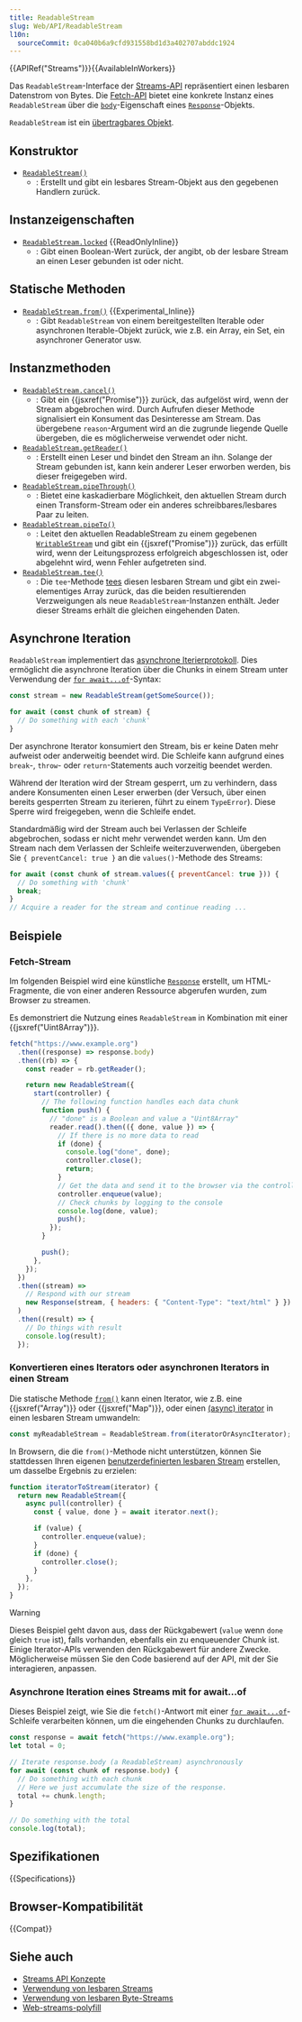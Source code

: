 ```yaml
---
title: ReadableStream
slug: Web/API/ReadableStream
l10n:
  sourceCommit: 0ca040b6a9cfd931558bd1d3a402707abddc1924
---
```


{{APIRef("Streams")}}{{AvailableInWorkers}}

Das `ReadableStream`-Interface der [Streams-API](/de/docs/Web/API/Streams_API) repräsentiert einen lesbaren Datenstrom von Bytes. Die [Fetch-API](/de/docs/Web/API/Fetch_API) bietet eine konkrete Instanz eines `ReadableStream` über die [`body`](/de/docs/Web/API/Response/body)-Eigenschaft eines [`Response`](/de/docs/Web/API/Response)-Objekts.

`ReadableStream` ist ein [übertragbares Objekt](/de/docs/Web/API/Web_Workers_API/Transferable_objects).

## Konstruktor

- [`ReadableStream()`](/de/docs/Web/API/ReadableStream/ReadableStream)
  - : Erstellt und gibt ein lesbares Stream-Objekt aus den gegebenen Handlern zurück.

## Instanzeigenschaften

- [`ReadableStream.locked`](/de/docs/Web/API/ReadableStream/locked) {{ReadOnlyInline}}
  - : Gibt einen Boolean-Wert zurück, der angibt, ob der lesbare Stream an einen Leser gebunden ist oder nicht.

## Statische Methoden

- [`ReadableStream.from()`](/de/docs/Web/API/ReadableStream/from_static) {{Experimental_Inline}}
  - : Gibt `ReadableStream` von einem bereitgestellten Iterable oder asynchronen Iterable-Objekt zurück, wie z.B. ein Array, ein Set, ein asynchroner Generator usw.

## Instanzmethoden

- [`ReadableStream.cancel()`](/de/docs/Web/API/ReadableStream/cancel)
  - : Gibt ein {{jsxref("Promise")}} zurück, das aufgelöst wird, wenn der Stream abgebrochen wird. Durch Aufrufen dieser Methode signalisiert ein Konsument das Desinteresse am Stream. Das übergebene `reason`-Argument wird an die zugrunde liegende Quelle übergeben, die es möglicherweise verwendet oder nicht.
- [`ReadableStream.getReader()`](/de/docs/Web/API/ReadableStream/getReader)
  - : Erstellt einen Leser und bindet den Stream an ihn. Solange der Stream gebunden ist, kann kein anderer Leser erworben werden, bis dieser freigegeben wird.
- [`ReadableStream.pipeThrough()`](/de/docs/Web/API/ReadableStream/pipeThrough)
  - : Bietet eine kaskadierbare Möglichkeit, den aktuellen Stream durch einen Transform-Stream oder ein anderes schreibbares/lesbares Paar zu leiten.
- [`ReadableStream.pipeTo()`](/de/docs/Web/API/ReadableStream/pipeTo)
  - : Leitet den aktuellen ReadableStream zu einem gegebenen [`WritableStream`](/de/docs/Web/API/WritableStream) und gibt ein {{jsxref("Promise")}} zurück, das erfüllt wird, wenn der Leitungsprozess erfolgreich abgeschlossen ist, oder abgelehnt wird, wenn Fehler aufgetreten sind.
- [`ReadableStream.tee()`](/de/docs/Web/API/ReadableStream/tee)
  - : Die `tee`-Methode [tees](https://streams.spec.whatwg.org/#tee-a-readable-stream) diesen lesbaren Stream und gibt ein zwei-elementiges Array zurück, das die beiden resultierenden Verzweigungen als neue `ReadableStream`-Instanzen enthält. Jeder dieser Streams erhält die gleichen eingehenden Daten.

## Asynchrone Iteration

`ReadableStream` implementiert das [asynchrone Iterierprotokoll](/de/docs/Web/JavaScript/Reference/Iteration_protocols#the_async_iterator_and_async_iterable_protocols).
Dies ermöglicht die asynchrone Iteration über die Chunks in einem Stream unter Verwendung der [`for await...of`](/de/docs/Web/JavaScript/Reference/Statements/for-await...of)-Syntax:

```js
const stream = new ReadableStream(getSomeSource());

for await (const chunk of stream) {
  // Do something with each 'chunk'
}
```

Der asynchrone Iterator konsumiert den Stream, bis er keine Daten mehr aufweist oder anderweitig beendet wird.
Die Schleife kann aufgrund eines `break`-, `throw`- oder `return`-Statements auch vorzeitig beendet werden.

Während der Iteration wird der Stream gesperrt, um zu verhindern, dass andere Konsumenten einen Leser erwerben (der Versuch, über einen bereits gesperrten Stream zu iterieren, führt zu einem `TypeError`).
Diese Sperre wird freigegeben, wenn die Schleife endet.

Standardmäßig wird der Stream auch bei Verlassen der Schleife abgebrochen, sodass er nicht mehr verwendet werden kann.
Um den Stream nach dem Verlassen der Schleife weiterzuverwenden, übergeben Sie `{ preventCancel: true }` an die `values()`-Methode des Streams:

```js
for await (const chunk of stream.values({ preventCancel: true })) {
  // Do something with 'chunk'
  break;
}
// Acquire a reader for the stream and continue reading ...
```

## Beispiele

### Fetch-Stream

Im folgenden Beispiel wird eine künstliche [`Response`](/de/docs/Web/API/Response) erstellt, um HTML-Fragmente, die von einer anderen Ressource abgerufen wurden, zum Browser zu streamen.

Es demonstriert die Nutzung eines `ReadableStream` in Kombination mit einer {{jsxref("Uint8Array")}}.

```js
fetch("https://www.example.org")
  .then((response) => response.body)
  .then((rb) => {
    const reader = rb.getReader();

    return new ReadableStream({
      start(controller) {
        // The following function handles each data chunk
        function push() {
          // "done" is a Boolean and value a "Uint8Array"
          reader.read().then(({ done, value }) => {
            // If there is no more data to read
            if (done) {
              console.log("done", done);
              controller.close();
              return;
            }
            // Get the data and send it to the browser via the controller
            controller.enqueue(value);
            // Check chunks by logging to the console
            console.log(done, value);
            push();
          });
        }

        push();
      },
    });
  })
  .then((stream) =>
    // Respond with our stream
    new Response(stream, { headers: { "Content-Type": "text/html" } }).text(),
  )
  .then((result) => {
    // Do things with result
    console.log(result);
  });
```

### Konvertieren eines Iterators oder asynchronen Iterators in einen Stream

Die statische Methode [`from()`](/de/docs/Web/API/ReadableStream/from_static) kann einen Iterator, wie z.B. eine {{jsxref("Array")}} oder {{jsxref("Map")}}, oder einen [(async) iterator](/de/docs/Web/JavaScript/Guide/Iterators_and_generators) in einen lesbaren Stream umwandeln:

```js
const myReadableStream = ReadableStream.from(iteratorOrAsyncIterator);
```

In Browsern, die die `from()`-Methode nicht unterstützen, können Sie stattdessen Ihren eigenen [benutzerdefinierten lesbaren Stream](/de/docs/Web/API/Streams_API/Using_readable_streams#creating_your_own_custom_readable_stream) erstellen, um dasselbe Ergebnis zu erzielen:

```js
function iteratorToStream(iterator) {
  return new ReadableStream({
    async pull(controller) {
      const { value, done } = await iterator.next();

      if (value) {
        controller.enqueue(value);
      }
      if (done) {
        controller.close();
      }
    },
  });
}
```

> [!WARNING]
> Dieses Beispiel geht davon aus, dass der Rückgabewert (`value` wenn `done` gleich `true` ist), falls vorhanden, ebenfalls ein zu enqueuender Chunk ist. Einige Iterator-APIs verwenden den Rückgabewert für andere Zwecke. Möglicherweise müssen Sie den Code basierend auf der API, mit der Sie interagieren, anpassen.

### Asynchrone Iteration eines Streams mit for await...of

Dieses Beispiel zeigt, wie Sie die `fetch()`-Antwort mit einer [`for await...of`](/de/docs/Web/JavaScript/Reference/Statements/for-await...of)-Schleife verarbeiten können, um die eingehenden Chunks zu durchlaufen.

```js
const response = await fetch("https://www.example.org");
let total = 0;

// Iterate response.body (a ReadableStream) asynchronously
for await (const chunk of response.body) {
  // Do something with each chunk
  // Here we just accumulate the size of the response.
  total += chunk.length;
}

// Do something with the total
console.log(total);
```

## Spezifikationen

{{Specifications}}

## Browser-Kompatibilität

{{Compat}}

## Siehe auch

- [Streams API Konzepte](/de/docs/Web/API/Streams_API)
- [Verwendung von lesbaren Streams](/de/docs/Web/API/Streams_API/Using_readable_streams)
- [Verwendung von lesbaren Byte-Streams](/de/docs/Web/API/Streams_API/Using_readable_byte_streams)
- [Web-streams-polyfill](https://github.com/MattiasBuelens/web-streams-polyfill)

